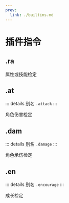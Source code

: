 ```yaml
---
prev:
  link: ./builtins.md
---
```

# 插件指令

## .ra

属性或技能检定

## .at

::: details 别名
`.attack`
:::

角色伤害检定

## .dam

::: details 别名
`.damage`
:::

角色承伤检定

## .en

::: details 别名
`.encourage`
:::

成长检定
